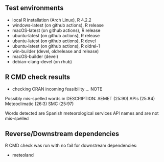 ## Test environments

* local R installation (Arch Linux), R 4.2.2
* windows-latest (on github actions), R release
* macOS-latest (on github actions), R release
* ubuntu-latest (on github actions), R release
* ubuntu-latest (on github actions), R devel
* ubuntu-latest (on github actions), R oldrel-1
* win-builder (devel, oldrelease and release)
* macOS-builder (devel)
* debian-clang-devel (on rhub)

## R CMD check results

* checking CRAN incoming feasibility ... NOTE

Possibly mis-spelled words in DESCRIPTION:
  AEMET (25:90)
  APIs (25:84)
  Meteoclimatic (26:3)
  SMC (25:97)
  
Words detected are Spanish meteorological services API names
and are not mis-spelled
 
## Reverse/Downstream dependencies

R CMD check was run with no fail for downstream dependencies:

* meteoland
